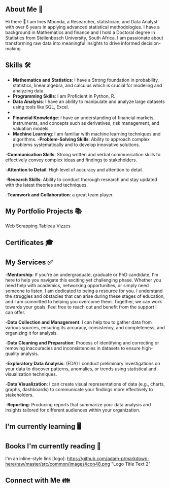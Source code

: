 ## About Me 💬

Hi there 👋 I am Ines Mbonda, a Researcher, statistician, and Data Analyst with over 6 years in applying advanced statistical methodologies. I have a background in Mathematics and finance and I hold a Doctoral degree in Statistics from Stellenbosch University, South Africa. I am passionate about transforming raw data into meaningful insights to drive informed decision-making.

## Skills 🛠️
 - **Mathematics and Statistics**: I have a Strong foundation in probability, statistics, linear algebra, and calculus which is crucial for modeling and analyzing data.
 - **Programming Skills**: I am Proficient in Python, R.
 - **Data Analysis**: I have an ability to manipulate and analyze large datasets using tools like SQL, Excel.
 - 
 - **Financial Knowledge**: I have an understanding of financial markets, instruments, and concepts such as derivatives, risk management, and valuation models.
 - **Machine Learning**:
I am familiar with machine learning techniques and algorithms.
 -**Problem-Solving Skills**: Ability to approach complex problems systematically and to develop innovative solutions.
   
 -**Communication Skills**: Strong written and verbal communication skills to effectively convey complex ideas and findings to stakeholders.
 
 -**Attention to Detail**: High level of accuracy and attention to detail.
 
 -**Research Skills**: Ability to conduct thorough research and stay updated with the latest theories and techniques.
 
 -**Teamwork and Collaboration**: a great team player.
 
## My Portfolio Projects 📚

Web Scrapping
Tableau Vizzes
## Certificates 🎓

## My Services ✅

 -**Mentorship**: If you're an undergraduate, graduate or PhD candidate, I'm here to help you navigate this exciting yet challenging phase. Whether you need help with academics, networking opportunities, or simply need someone to listen, I am dedicated to being a resource for you. I understand the struggles and obstacles that can arise during these stages of education, and I am committed to helping you overcome them. Together, we can work towards your goals. Feel free to reach out and benefit from the support I can offer.
 
 -**Data Collection and Management**: I can help tou to gather data from various sources, ensuring its accuracy, consistency, and completeness, and organizing it for analysis.
 
 -**Data Cleaning and Preparation**: Process of identifying and correcting or removing inaccuracies and inconsistencies in datasets to ensure high-quality analysis.
 
 -**Exploratory Data Analysis**: (EDA) I conduct preliminary investigations on your data to discover patterns, anomalies, or trends using statistical and visualization techniques.
 
 -**Data Visualization**: I can create visual representations of data (e.g., charts, graphs, dashboards) to communicate your findings more effectively to stakeholders.
 
 -**Reporting**: Producing reports that summarize your data analysis and insights tailored for different audiences within your organization.
## I'm currently learning 🖥

## Books I'm currently reading 📖

I'm an inline-style link [logo]: https://github.com/adam-p/markdown-here/raw/master/src/common/images/icon48.png "Logo Title Text 2"

## Connect with Me 👪
